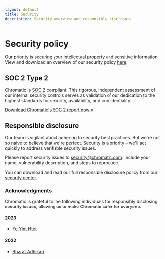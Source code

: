 ```yaml
---
layout: default
title: Security
description: Security overview and responsible disclosure
---
```


# Security policy

Our priority is securing your intellectual property and sensitive information. View and download an overview of our security policy [here](https://app.drata.com/security-report/36340072-4a17-4b9e-80be-1b80562aeb41/30c79316-dfa2-42a8-9b0c-2766cd6ecb89).

## SOC 2 Type 2

Chromatic is [SOC 2](https://us.aicpa.org/interestareas/frc/assuranceadvisoryservices/serviceorganization-smanagement) compliant. This rigorous, independent assessment of our internal security controls serves as validation of our dedication to the highest standards for security, availability, and confidentiality.

[Download Chromatic's SOC 2 report now »](https://security.chromatic.com/)

## Responsible disclosure

Our team is vigilant about adhering to security best practices. But we're not so naive to believe that we're perfect. Security is a priority – we'll act quickly to address verifiable security issues.

Please report security issues to [security@chromatic.com](mailto:security@chromatic.com). Include your name, vulnerability description, and steps to reproduce.

You can download and read our full responsible disclosure policy from our [security center](https://security.chromatic.com/).

### Acknowledgments

Chromatic is grateful to the following individuals for responsibly disclosing security issues, allowing us to make Chromatic safer for everyone.

#### 2023

- [Ye Yint Htet](https://twitter.com/yeyinth54031769)

#### 2022

- [Bharat Adhikari](https://www.linkedin.com/in/bharat-adhikari-726337225)
